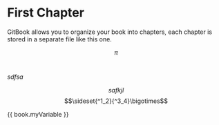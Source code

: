 # First Chapter

GitBook allows you to organize your book into chapters, each chapter is stored in a separate file like this one.

$$\pi$$ 

#

$sdfsa$

$$safkjl $$ 
$$\sideset{^1_2}{^3_4}\bigotimes$$

{{ book.myVariable }}
